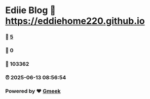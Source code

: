 # Ediie Blog :link: https://eddiehome220.github.io 
### :page_facing_up: [5](https://eddiehome220.github.io/tag.html) 
### :speech_balloon: 0 
### :hibiscus: 103362 
### :alarm_clock: 2025-06-13 08:56:54 
### Powered by :heart: [Gmeek](https://github.com/Meekdai/Gmeek)
